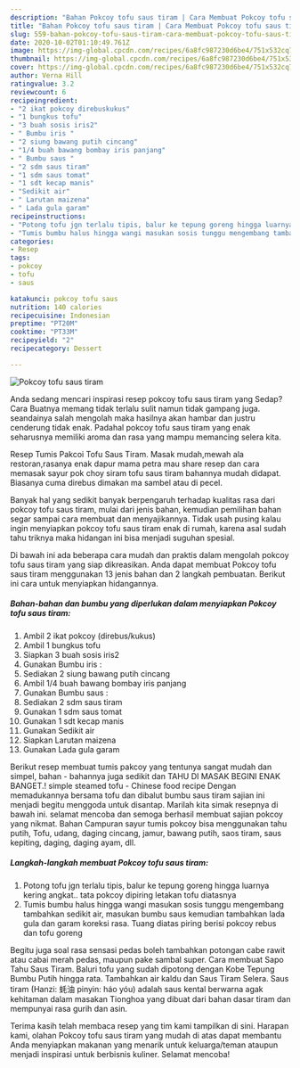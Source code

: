 ```yaml
---
description: "Bahan Pokcoy tofu saus tiram | Cara Membuat Pokcoy tofu saus tiram Yang Lezat Sekali"
title: "Bahan Pokcoy tofu saus tiram | Cara Membuat Pokcoy tofu saus tiram Yang Lezat Sekali"
slug: 559-bahan-pokcoy-tofu-saus-tiram-cara-membuat-pokcoy-tofu-saus-tiram-yang-lezat-sekali
date: 2020-10-02T01:10:49.761Z
image: https://img-global.cpcdn.com/recipes/6a8fc987230d6be4/751x532cq70/pokcoy-tofu-saus-tiram-foto-resep-utama.jpg
thumbnail: https://img-global.cpcdn.com/recipes/6a8fc987230d6be4/751x532cq70/pokcoy-tofu-saus-tiram-foto-resep-utama.jpg
cover: https://img-global.cpcdn.com/recipes/6a8fc987230d6be4/751x532cq70/pokcoy-tofu-saus-tiram-foto-resep-utama.jpg
author: Verna Hill
ratingvalue: 3.2
reviewcount: 6
recipeingredient:
- "2 ikat pokcoy direbuskukus"
- "1 bungkus tofu"
- "3 buah sosis iris2"
- " Bumbu iris "
- "2 siung bawang putih cincang"
- "1/4 buah bawang bombay iris panjang"
- " Bumbu saus "
- "2 sdm saus tiram"
- "1 sdm saus tomat"
- "1 sdt kecap manis"
- "Sedikit air"
- " Larutan maizena"
- " Lada gula garam"
recipeinstructions:
- "Potong tofu jgn terlalu tipis, balur ke tepung goreng hingga luarnya kering angkat.. tata pokcoy dipiring letakan tofu diatasnya"
- "Tumis bumbu halus hingga wangi masukan sosis tunggu mengembang tambahkan sedikit air, masukan bumbu saus kemudian tambahkan lada gula dan garam koreksi rasa. Tuang diatas piring berisi pokcoy rebus dan tofu goreng"
categories:
- Resep
tags:
- pokcoy
- tofu
- saus

katakunci: pokcoy tofu saus 
nutrition: 140 calories
recipecuisine: Indonesian
preptime: "PT20M"
cooktime: "PT33M"
recipeyield: "2"
recipecategory: Dessert

---
```



![Pokcoy tofu saus tiram](https://img-global.cpcdn.com/recipes/6a8fc987230d6be4/751x532cq70/pokcoy-tofu-saus-tiram-foto-resep-utama.jpg)

Anda sedang mencari inspirasi resep pokcoy tofu saus tiram yang Sedap? Cara Buatnya memang tidak terlalu sulit namun tidak gampang juga. seandainya salah mengolah maka hasilnya akan hambar dan justru cenderung tidak enak. Padahal pokcoy tofu saus tiram yang enak seharusnya memiliki aroma dan rasa yang mampu memancing selera kita.

Resep Tumis Pakcoi Tofu Saus Tiram. Masak mudah,mewah ala restoran,rasanya enak dapur mama petra mau share resep dan cara memasak sayur pok choy siram tofu saus tiram bahannya mudah didapat. Biasanya cuma direbus dimakan ma sambel atau di pecel.

Banyak hal yang sedikit banyak berpengaruh terhadap kualitas rasa dari pokcoy tofu saus tiram, mulai dari jenis bahan, kemudian pemilihan bahan segar sampai cara membuat dan menyajikannya. Tidak usah pusing kalau ingin menyiapkan pokcoy tofu saus tiram enak di rumah, karena asal sudah tahu triknya maka hidangan ini bisa menjadi suguhan spesial.


Di bawah ini ada beberapa cara mudah dan praktis dalam mengolah pokcoy tofu saus tiram yang siap dikreasikan. Anda dapat membuat Pokcoy tofu saus tiram menggunakan 13 jenis bahan dan 2 langkah pembuatan. Berikut ini cara untuk menyiapkan hidangannya.

<!--inarticleads1-->

##### Bahan-bahan dan bumbu yang diperlukan dalam menyiapkan Pokcoy tofu saus tiram:

1. Ambil 2 ikat pokcoy (direbus/kukus)
1. Ambil 1 bungkus tofu
1. Siapkan 3 buah sosis iris2
1. Gunakan  Bumbu iris :
1. Sediakan 2 siung bawang putih cincang
1. Ambil 1/4 buah bawang bombay iris panjang
1. Gunakan  Bumbu saus :
1. Sediakan 2 sdm saus tiram
1. Gunakan 1 sdm saus tomat
1. Gunakan 1 sdt kecap manis
1. Gunakan Sedikit air
1. Siapkan  Larutan maizena
1. Gunakan  Lada gula garam


Berikut resep membuat tumis pakcoy yang tentunya sangat mudah dan simpel, bahan - bahannya juga sedikit dan TAHU DI MASAK BEGINI ENAK BANGET.! simple steamed tofu - Chinese food recipe Dengan memadukannya bersama tofu dan dibalut bumbu saus tiram sajian ini menjadi begitu menggoda untuk disantap. Marilah kita simak resepnya di bawah ini. selamat mencoba dan semoga berhasil membuat sajian pokcoy yang nikmat. Bahan Campuran sayur tumis pokcoy bisa menggunakan tahu putih, Tofu, udang, daging cincang, jamur, bawang putih, saos tiram, saus kepiting, daging, daging ayam, dll. 

<!--inarticleads2-->

##### Langkah-langkah membuat Pokcoy tofu saus tiram:

1. Potong tofu jgn terlalu tipis, balur ke tepung goreng hingga luarnya kering angkat.. tata pokcoy dipiring letakan tofu diatasnya
1. Tumis bumbu halus hingga wangi masukan sosis tunggu mengembang tambahkan sedikit air, masukan bumbu saus kemudian tambahkan lada gula dan garam koreksi rasa. Tuang diatas piring berisi pokcoy rebus dan tofu goreng


Begitu juga soal rasa sensasi pedas boleh tambahkan potongan cabe rawit atau cabai merah pedas, maupun pake sambal super. Cara membuat Sapo Tahu Saus Tiram. Baluri tofu yang sudah dipotong dengan Kobe Tepung Bumbu Putih hingga rata. Tambahkan air kaldu dan Saus Tiram Selera. Saus tiram (Hanzi: 蚝油 pinyin: háo yóu) adalah saus kental berwarna agak kehitaman dalam masakan Tionghoa yang dibuat dari bahan dasar tiram dan mempunyai rasa gurih dan asin. 

Terima kasih telah membaca resep yang tim kami tampilkan di sini. Harapan kami, olahan Pokcoy tofu saus tiram yang mudah di atas dapat membantu Anda menyiapkan makanan yang menarik untuk keluarga/teman ataupun menjadi inspirasi untuk berbisnis kuliner. Selamat mencoba!
